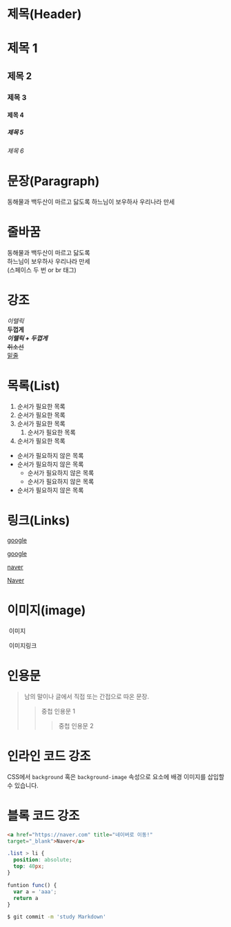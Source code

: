 # 제목(Header)

# 제목 1
## 제목 2
### 제목 3
#### 제목 4
##### 제목 5
###### 제목 6

# 문장(Paragraph)

동해물과 백두산이 마르고 닳도록 
하느님이 보우하사 우리나라 만세

# 줄바꿈

동해물과 백두산이 마르고 닳도록  
하느님이 보우하사 우리나라 만세<br/>
(스페이스 두 번 or br 태그)

# 강조

_이텔릭_  
**두껍게**  
**_이텔릭 + 두껍게_**  
~~취소선~~  
<u>밑줄</u>

# 목록(List)

1. 순서가 필요한 목록
1. 순서가 필요한 목록
1. 순서가 필요한 목록
    1. 순서가 필요한 목록
1. 순서가 필요한 목록

- 순서가 필요하지 않은 목록
- 순서가 필요하지 않은 목록
  - 순서가 필요하지 않은 목록
  - 순서가 필요하지 않은 목록
- 순서가 필요하지 않은 목록

# 링크(Links)

<a  href="https://google.com">google</a>

[google](https://google.com)

[naver](https://naver.com "네이버로 이동!")

<a href="https://naver.com" title="네이버로 이동!"
target="_blank">Naver</a>

#  이미지(image)

![]() 이미지

![![]()]() 이미지링크

#  인용문

> 남의 말이나 글에서 직접 또는 간접으로 따온 문장.
>> 중첩 인용문 1
>>> 중첩 인용문 2

#  인라인 코드 강조
CSS에서 `background` 혹은
`background-image` 속성으로 요소에 배경 이미지를 삽입할 수 있습니다.

#  블록 코드 강조

```html
<a href="https://naver.com" title="네이버로 이동!"
target="_blank">Naver</a>
```

```css
.list > li {
  position: absolute;
  top: 40px;
}
```

```javascript
funtion func() {
  var a = 'aaa';
  return a
}
```
```bash
$ git commit -m 'study Markdown'
```